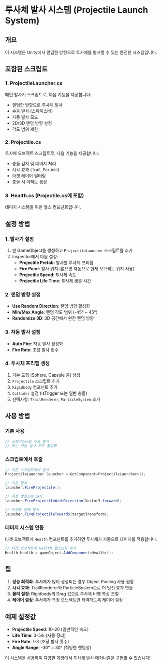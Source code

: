# 투사체 발사 시스템 (Projectile Launch System)

## 개요
이 시스템은 Unity에서 랜덤한 방향으로 투사체를 발사할 수 있는 완전한 시스템입니다.

## 포함된 스크립트

### 1. ProjectileLauncher.cs
메인 발사기 스크립트로, 다음 기능을 제공합니다:
- 랜덤한 방향으로 투사체 발사
- 수동 발사 (스페이스바)
- 자동 발사 모드
- 2D/3D 랜덤 방향 설정
- 각도 범위 제한

### 2. Projectile.cs
투사체 오브젝트 스크립트로, 다음 기능을 제공합니다:
- 충돌 감지 및 데미지 처리
- 시각 효과 (Trail, Particle)
- 타겟 레이어 필터링
- 충돌 시 이펙트 생성

### 3. Health.cs (Projectile.cs에 포함)
데미지 시스템을 위한 헬스 컴포넌트입니다.

## 설정 방법

### 1. 발사기 설정
1. 빈 GameObject를 생성하고 `ProjectileLauncher` 스크립트를 추가
2. Inspector에서 다음 설정:
   - **Projectile Prefab**: 발사할 투사체 프리팹
   - **Fire Point**: 발사 위치 (없으면 자동으로 현재 오브젝트 위치 사용)
   - **Projectile Speed**: 투사체 속도
   - **Projectile Life Time**: 투사체 생존 시간

### 2. 랜덤 방향 설정
- **Use Random Direction**: 랜덤 방향 활성화
- **Min/Max Angle**: 랜덤 각도 범위 (-45° ~ 45°)
- **Randomize 3D**: 3D 공간에서 완전 랜덤 방향

### 3. 자동 발사 설정
- **Auto Fire**: 자동 발사 활성화
- **Fire Rate**: 초당 발사 횟수

### 4. 투사체 프리팹 생성
1. 기본 도형 (Sphere, Capsule 등) 생성
2. `Projectile` 스크립트 추가
3. `Rigidbody` 컴포넌트 추가
4. `Collider` 설정 (IsTrigger 또는 일반 충돌)
5. 선택사항: `TrailRenderer`, `ParticleSystem` 추가

## 사용 방법

### 기본 사용
```csharp
// 스페이스바로 수동 발사
// 또는 자동 발사 모드 활성화
```

### 스크립트에서 호출
```csharp
// 다른 스크립트에서 발사
ProjectileLauncher launcher = GetComponent<ProjectileLauncher>();

// 기본 발사
launcher.FireProjectile();

// 특정 방향으로 발사
launcher.FireProjectileWithDirection(Vector3.forward);

// 타겟을 향해 발사
launcher.FireProjectileTowards(targetTransform);
```

### 데미지 시스템 연동
타겟 오브젝트에 `Health` 컴포넌트를 추가하면 투사체가 자동으로 데미지를 적용합니다.

```csharp
// 타겟 오브젝트에 Health 컴포넌트 추가
Health health = gameObject.AddComponent<Health>();
```

## 팁

1. **성능 최적화**: 투사체가 많이 생성되는 경우 Object Pooling 사용 권장
2. **시각 효과**: TrailRenderer와 ParticleSystem으로 더 멋진 효과 연출
3. **물리 설정**: Rigidbody의 Drag 값으로 투사체 비행 특성 조절
4. **레이어 설정**: 투사체가 특정 오브젝트만 타격하도록 레이어 설정

## 예제 설정값
- **Projectile Speed**: 10-20 (일반적인 속도)
- **Life Time**: 3-5초 (자동 정리)
- **Fire Rate**: 1-3 (초당 발사 횟수)
- **Angle Range**: -30° ~ 30° (적당한 랜덤성)

이 시스템을 사용하여 다양한 게임에서 투사체 발사 메커니즘을 구현할 수 있습니다! 